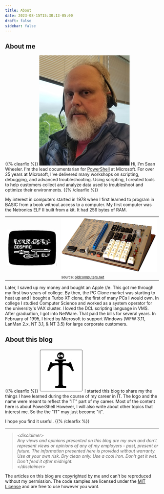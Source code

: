 ```yaml
---
title: About
date: 2023-08-15T15:30:13-05:00
draft: false
sidebar: false
---
```


## About me

{{% clearfix %}}
![Sean D. Wheeler][05] Hi, I'm Sean Wheeler. I'm the lead documentarian for [PowerShell][02] at
Microsoft. For over 25 years at Microsoft, I've delivered many workshops on scripting, debugging,
and advanced troubleshooting. Using scripting, I created tools to help customers collect and analyze
data used to troubleshoot and optimize their environments.
{{% /clearfix %}}

My interest in computers started in 1978 when I first learned to program in BASIC from a book
without access to a computer. My first computer was the Netronics ELF II built from a kit. It had
256 bytes of RAM.

|                       |                                                                              |
| --------------------- | ---------------------------------------------------------------------------- |
| ![Elf 2 graphics][04] | ![Netronics Elf 2 computer][01]<br><sub>source: [oldcomputers.net][07]</sub> |

Later, I saved up my money and bought an Apple //e. This got me through my first two years of
college. By then, the PC Clone market was starting to heat up and I bought a Turbo XT clone, the
first of many PCs I would own. In college I studied Computer Science and worked as a system operator
for the university's VAX cluster. I loved the DCL scripting language in VMS. After graduation, I got
into NetWare. That paid the bills for several years. In February of 1995, I hired by Microsoft to
support Windows (WFW 3.11, LanMan 2.x, NT 3.1, & NT 3.5) for large corporate customers.

## About this blog

{{% clearfix %}}
![Blog logo][06] I started this blog to share my the things I have learned during the course of
my career in IT. The logo and the name were meant to reflect the "IT" part of my career. Most of the
content here is about PowerShell However, I will also write about other topics that interest me. So
the the "IT" may just become "it".

I hope you find it useful.
{{% /clearfix %}}

---

> _&lt;disclaimer&gt;_<br>
> _Any views and opinions presented on this blog are my own and don't represent views or opinions of
> any of my employers - past, present or future. The information presented here is provided without
> warranty. Use at your own risk. Dry clean only. Use a cool iron. Don't get it wet. Don't feed it
> after midnight._<br>
> _&lt;/disclaimer&gt;_

The articles on this blog are copyrighted by me and can't be reproduced without my permission. The
code samples are licensed under the [MIT License][03] and are free to use however you want.

<!-- link references -->
[01]: netronics-elf.jpg "Netronics ELF II"
[02]: https://learn.microsoft.com/powershell
[03]: https://opensource.org/licenses/MIT
[04]: tvgrafik.png
[05]: Profile-20190514-4x5.jpg?height=200px#float-start
[06]: OnIT-15x15.png#float-start
[07]: https://oldcomputers.net/netronics-elf.html
